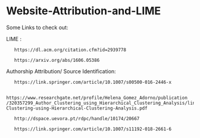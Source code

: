 # Website-Attribution-and-LIME


Some Links to check out:

LIME : 

       https://dl.acm.org/citation.cfm?id=2939778

       https://arxiv.org/abs/1606.05386

Authorship Attribution/ Source Identification: 

       https://link.springer.com/article/10.1007/s00500-016-2446-x
       
       https://www.researchgate.net/profile/Helena_Gomez_Adorno/publication         /320357299_Author_Clustering_using_Hierarchical_Clustering_Analysis/links/59dfd2554585153716015651/Author-Clustering-using-Hierarchical-Clustering-Analysis.pdf
       
       http://dspace.uevora.pt/rdpc/handle/10174/20667
       
       https://link.springer.com/article/10.1007/s11192-018-2661-6
